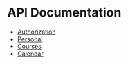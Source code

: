API Documentation
==========

* [Authorization](authorization.md)
* [Personal](personal.md)
* [Courses](courses.md)
* [Calendar](calendar.md)
